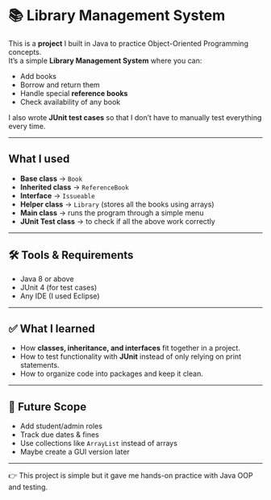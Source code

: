 # 📚 Library Management System 

This is a **project** I built in Java to practice Object-Oriented Programming concepts.  
It’s a simple **Library Management System** where you can:  
- Add books  
- Borrow and return them  
- Handle special **reference books** 
- Check availability of any book  

I also wrote **JUnit test cases** so that I don’t have to manually test everything every time.  

---

##  What I used
- **Base class** → `Book`  
- **Inherited class** → `ReferenceBook`  
- **Interface** → `Issueable`  
- **Helper class** → `Library` (stores all the books using arrays)  
- **Main class** → runs the program through a simple menu  
- **JUnit Test class** → to check if all the above work correctly  

---
## 🛠 Tools & Requirements
- Java 8 or above  
- JUnit 4 (for test cases)  
- Any IDE (I used Eclipse)  

---

## ✅ What I learned
- How **classes, inheritance, and interfaces** fit together in a project.  
- How to test functionality with **JUnit** instead of only relying on print statements.  
- How to organize code into packages and keep it clean.  

---

## 🌱 Future Scope
- Add student/admin roles  
- Track due dates & fines  
- Use collections like `ArrayList` instead of arrays  
- Maybe create a GUI version later  

---

👉 This project is simple but it gave me hands-on practice with Java OOP and testing.  

